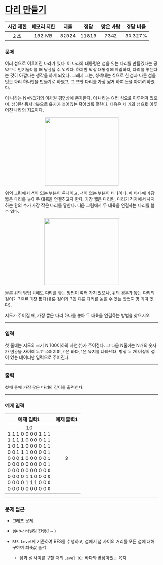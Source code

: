 # [다리 만들기](https://www.acmicpc.net/problem/2146)

<div align = center>

| 시간 제한 | 메모리 제한 | 제출  | 정답  | 맞은 사람 | 정답 비율 |
| :-------: | :---------: | :---: | :---: | :-------: | :-------: |
|   2 초    |   192 MB    | 32524 | 11815 |   7342    |  33.327%  |

</div>

### 문제

여러 섬으로 이루어진 나라가 있다. 이 나라의 대통령은 섬을 잇는 다리를 만들겠다는 공약으로 인기몰이를 해 당선될 수 있었다. 하지만 막상 대통령에 취임하자, 다리를 놓는다는 것이 아깝다는 생각을 하게 되었다. 그래서 그는, 생색내는 식으로 한 섬과 다른 섬을 잇는 다리 하나만을 만들기로 하였고, 그 또한 다리를 가장 짧게 하여 돈을 아끼려 하였다.

이 나라는 N×N크기의 이차원 평면상에 존재한다. 이 나라는 여러 섬으로 이루어져 있으며, 섬이란 동서남북으로 육지가 붙어있는 덩어리를 말한다. 다음은 세 개의 섬으로 이루어진 나라의 지도이다.

<div align=center>
  <img src="https://www.acmicpc.net/JudgeOnline/upload/201008/bri.PNG" width="243px" height="225px">
</div>

위의 그림에서 색이 있는 부분이 육지이고, 색이 없는 부분이 바다이다. 이 바다에 가장 짧은 다리를 놓아 두 대륙을 연결하고자 한다. 가장 짧은 다리란, 다리가 격자에서 차지하는 칸의 수가 가장 작은 다리를 말한다. 다음 그림에서 두 대륙을 연결하는 다리를 볼 수 있다.

<div align=center>
  <img src="https://www.acmicpc.net/JudgeOnline/upload/201008/b2.PNG" width="247px" height="220px">
</div>

물론 위의 방법 외에도 다리를 놓는 방법이 여러 가지 있으나, 위의 경우가 놓는 다리의 길이가 3으로 가장 짧다(물론 길이가 3인 다른 다리를 놓을 수 있는 방법도 몇 가지 있다).

지도가 주어질 때, 가장 짧은 다리 하나를 놓아 두 대륙을 연결하는 방법을 찾으시오.

---

### 입력

첫 줄에는 지도의 크기 N(100이하의 자연수)가 주어진다. 그 다음 N줄에는 N개의 숫자가 빈칸을 사이에 두고 주어지며, 0은 바다, 1은 육지를 나타낸다. 항상 두 개 이상의 섬이 있는 데이터만 입력으로 주어진다.

---

### 출력

첫째 줄에 가장 짧은 다리의 길이를 출력한다.

---

### 예제 입력

|                                                                                                                     예제 입력1                                                                                                                     | 예제 출력1 |
| :------------------------------------------------------------------------------------------------------------------------------------------------------------------------------------------------------------------------------------------------: | :--------: |
| 10<br/>1 1 1 0 0 0 0 1 1 1<br/>1 1 1 1 0 0 0 0 1 1<br/>1 0 1 1 0 0 0 0 1 1<br/>0 0 1 1 1 0 0 0 0 1<br/>0 0 0 1 0 0 0 0 0 1<br/>0 0 0 0 0 0 0 0 0 1<br/>0 0 0 0 0 0 0 0 0 0<br/>0 0 0 0 1 1 0 0 0 0<br/>0 0 0 0 1 1 1 0 0 0<br/>0 0 0 0 0 0 0 0 0 0 |     3      |

---

### 문제 접근

- 그래프 문제

- 섬마다 라벨링 진행(1 ~ )

- `BFS Level`에 기준하여 BFS를 수행하고, 섬에서 섬 사이의 거리를 모든 섬에 대해 구하여 최솟값 출력

  - 섬과 섬 사이를 구할 때의 `Level 0`는 바다와 맞닿아있는 육지
